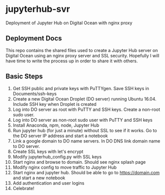 # jupyterhub-svr
Deployment of Jupyter Hub on Digital Ocean with nginx proxy

## Deployment Docs
This repo contains the shared files used to create a Jupyter Hub server on Digital Ocean using an nginx proxy server and SSL security. Hopefully I will have time to write the process up in order to share it with others.

## Basic Steps
1. Get SSH public and private keys with PuTTYgen. Save SSH keys in Documents/ssh-keys
2. Create a new Digital Ocean Droplet (DO server) running Ubuntu 16.04. Include SSH key when Droplet is created
3. Log into DO server as root with PuTTY and SSH keys. Create a non-root sudo user.
4. Log into DO server as non-root sudo user with PuTTY and SSH keys
5. Install Anaconda, npm, node, Jupyter Hub
6. Run jupyter hub (for just a minute) without SSL to see if it works. Go to the DO server IP address and start a notebook
7. Link a google domain to DO name servers. In DO DNS link domain name to DO server.
8. Create SSL keys with let's encrypt
9. Modify jupyterhub_config.py with SSL keys
10. Start nginx and browse to domain. Should see nginx splash page
11. Modify nginx config to move traffic to Jupyter Hub
12. Start nginx and jupyter hub. Should be able to go to https://domain.com and start a new notebook
13. Add authentication and user logins
14. Celebrate!
